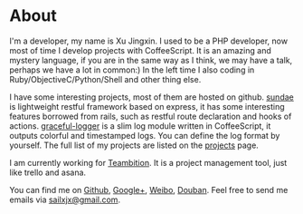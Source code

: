# About

I'm a developer, my name is Xu Jingxin. I used to be a PHP developer, now most of time I develop projects with CoffeeScript. It is an amazing and mystery language, if you are in the same way as I think, we may have a talk, perhaps we have a lot in common:) In the left time I also coding in Ruby/ObjectiveC/Python/Shell and other thing else.

I have some interesting projects, most of them are hosted on github. [sundae](https://github.com/sailxjx/sundae) is lightweight restful framework based on express, it has some interesting features borrowed from rails, such as restful route declaration and hooks of actions. [graceful-logger](https://github.com/sailxjx/graceful-logger) is a slim log module written in CoffeeScript, it outputs colorful and timestamped logs. You can define the log format by yourself. The full list of my projects are listed on the [projects](/projects) page.

I am currently working for [Teambition](https://www.teambition.com). It is a project management tool, just like trello and asana.

You can find me on [Github](https://github.com/sailxjx), [Google+](https://plus.google.com/102588932744890343699), [Weibo](http://weibo.com/greenbeanssoup), [Douban](http://www.douban.com/people/novolander/). Feel free to send me emails via [sailxjx@gmail.com](mailto:sailxjx@gmail.com?subject=Just%20Say%20Hello%3F).
